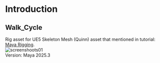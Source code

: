 
# Introduction

## Walk_Cycle

Rig asset for UE5 Skeleton Mesh (Quinn) asset that mentioned in tutorial: [Maya Rigging](https://dawnarc.com/2020/04/mayarigging-notes/).  
![screenshoots01](./UE5_Rig/UE5_RIG_in_Maya.png)  
Version: Maya 2025.3

